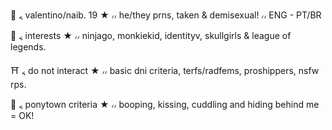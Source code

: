 🥢 ៹ valentino/naib. 19 ★ ៸៸ he/they prns, taken & demisexual! ៸៸ ENG - PT/BR

🏮 ៹ interests ★ ៸៸ ninjago, monkiekid, identityv, skullgirls & league of legends. 

⛩️ ៹ do not interact ★ ៸៸ basic dni criteria, terfs/radfems, proshippers, nsfw rps.

🧧 ៹ ponytown criteria ★ ៸៸ booping, kissing, cuddling and hiding behind me = OK! 
